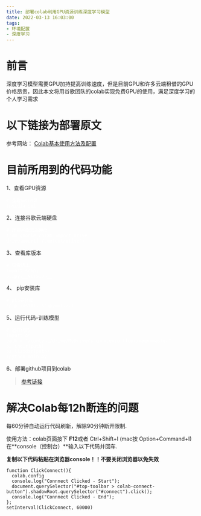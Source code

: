 ```yaml
---
title: 部署colab利用GPU资源训练深度学习模型
date: 2022-03-13 16:03:00
tags: 
- 环境配置
- 深度学习
---
```


# 前言

深度学习模型需要GPU加持提高训练速度，但是目前GPU和许多云端租借的GPU价格昂贵，因此本文将用谷歌团队的colab实现免费GPU的使用，满足深度学习的个人学习需求

# 以下链接为部署原文

参考网站： [Colab基本使用方法及配置](https://blog.csdn.net/u011119817/article/details/108519389)

# 目前所用到的代码功能

1、查看GPU资源
	
<font color=white>
	
	# 查看GPU资源
	!nvidia-smi

</font>

2、连接谷歌云端硬盘

<font color=white>
	
	# 连接谷歌云端硬盘
	from google.colab import drive
	drive.mount('/content/drive')

</font>

3、查看库版本

<font color=white>
	
	# 查看版本
	import scipy
	scipy.__version__

</font>

4、 pip安装库

<font color=white>
	
	# pip安装库
	!pip install scipy==1.2.1

</font>

5、运行代码-训练模型

<font color=white>
	
	# 运行代码
	import os
	path = "/content/drive/MyDrive/srcnn-tensorflow-image-master" 
	os.chdir(path)
	os.listdir(path)
	!python main.py

</font>

6、部署github项目到colab

> [参考链接](https://blog.csdn.net/weixin_47306605/article/details/123921943?utm_medium=distribute.pc_relevant.none-task-blog-2~default~baidujs_baidulandingword~default-0-123921943-blog-121534768.235^v43^control&spm=1001.2101.3001.4242.1&utm_relevant_index=3)

# 解决Colab每12h断连的问题

每60分钟自动运行代码刷新，解除90分钟断开限制.

使用方法：colab页面按下 **F12**或者 Ctrl+Shift+I (mac按 Option+Command+I) 在**console（控制台）**输入以下代码并回车.

**复制以下代码粘贴在浏览器console！！不要关闭浏览器以免失效**

	function ClickConnect(){
	  colab.config
	  console.log("Connnect Clicked - Start"); 
	  document.querySelector("#top-toolbar > colab-connect-button").shadowRoot.querySelector("#connect").click();
	  console.log("Connnect Clicked - End");
	};
	setInterval(ClickConnect, 60000)
